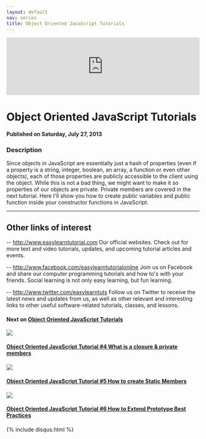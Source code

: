 ```yaml
---
layout: default
nav: series
title: Object Oriented JavaScript Tutorials
---
```


<div class="container">
    <div class="row mt grid">
        <div class="mt"></div>
        <div class="row" style="margin-bottom: 20px;">
            <div class="col-sm-push-1 col-sm-10 col-md-push-2 col-md-8">
                <div class="video-container">
                    <iframe width="100%" src="https://www.youtube.com/embed/2wEEYx4szDs" frameborder="0" allowfullscreen></iframe>
                </div>
            </div>
            <div class="clearfix"></div>
            <div class="col-md-8">
                <h1>Object Oriented JavaScript Tutorials</h1>
                <h4>Published on Saturday, July 27, 2013</h4>
                <h3>Description</h3>
                <p>Since objects in JavaScript are essentially just a hash of properties (even if a property is a string, integer, boolean, an array, a function or even other objects), each of those properties are publicly accessible to the client using the object. While this is not a bad thing, we might want to make it so properties of our objects are private. Private members are covered in the next tutorial. Here I'll show you how to create public variables and public function inside your constructor functions in JavaScript.

--------------------------------
Other links of interest
--------------------------------

-- http://www.easylearntutorial.com Our official websites. Check out for more text and video tutorials, updates, and upcoming tutorial articles and events.

-- http://www.facebook.com/easylearntutorialonline Join us on Facebook and share our computer programming tutorials and how to's with your friends. Social learning is not only easy learning, but fun learning.

-- http://www.twitter.com/easylearntuts Follow us on Twitter to receive the latest news and updates from us, as well as other relevant and interesting links to other useful software-related tutorials, classes, and lessons.</p>
            </div>
            <div class="col-md-4">
                <h4>Next on <a href="/series/object-oriented-javascript-tutorials">Object Oriented JavaScript Tutorials</a></h4><div class="row" style="margin-bottom: 20px">
            <div class="col-md-6">
                <a href="/series/object-oriented-javascript-tutorials/object-oriented-javascript-tutorial-4-what-is-a-closure-private-members">
                    <img src="/img/blank.gif" data-echo="https://i.ytimg.com/vi/5AzipAJ_jYE/hqdefault.jpg" class="img-responsive" />
                </a>
            </div>
            <div class="col-md-6">
                <h4>
                    <a href="/series/object-oriented-javascript-tutorials/object-oriented-javascript-tutorial-4-what-is-a-closure-private-members">Object Oriented JavaScript Tutorial #4 What is a closure & private members</a>
                </h4>
            </div>
        </div><div class="row" style="margin-bottom: 20px">
            <div class="col-md-6">
                <a href="/series/object-oriented-javascript-tutorials/object-oriented-javascript-tutorial-5-how-to-create-static-members">
                    <img src="/img/blank.gif" data-echo="https://i.ytimg.com/vi/39eQoitV-Js/hqdefault.jpg" class="img-responsive" />
                </a>
            </div>
            <div class="col-md-6">
                <h4>
                    <a href="/series/object-oriented-javascript-tutorials/object-oriented-javascript-tutorial-5-how-to-create-static-members">Object Oriented JavaScript Tutorial #5 How to create Static Members</a>
                </h4>
            </div>
        </div><div class="row" style="margin-bottom: 20px">
            <div class="col-md-6">
                <a href="/series/object-oriented-javascript-tutorials/object-oriented-javascript-tutorial-6-how-to-extend-prototype-best-practices">
                    <img src="/img/blank.gif" data-echo="https://i.ytimg.com/vi/QsTTMkGQcFY/hqdefault.jpg" class="img-responsive" />
                </a>
            </div>
            <div class="col-md-6">
                <h4>
                    <a href="/series/object-oriented-javascript-tutorials/object-oriented-javascript-tutorial-6-how-to-extend-prototype-best-practices">Object Oriented JavaScript Tutorial #6 How to Extend Prototype Best Practices</a>
                </h4>
            </div>
        </div>
            </div>
            <div class="col-md-8">
                {% include disqus.html %}
            </div>
        </div>
    </div>
    <div class="row mt grid"></div>
</div>
